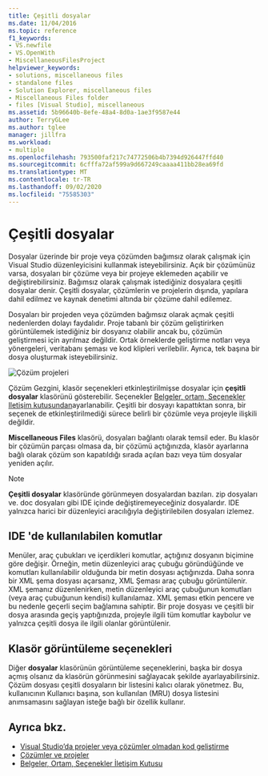 ```yaml
---
title: Çeşitli dosyalar
ms.date: 11/04/2016
ms.topic: reference
f1_keywords:
- VS.newfile
- VS.OpenWith
- MiscellaneousFilesProject
helpviewer_keywords:
- solutions, miscellaneous files
- standalone files
- Solution Explorer, miscellaneous files
- Miscellaneous Files folder
- files [Visual Studio], miscellaneous
ms.assetid: 5b96640b-8efe-48a4-8d0a-1ae3f9587e44
author: TerryGLee
ms.author: tglee
manager: jillfra
ms.workload:
- multiple
ms.openlocfilehash: 793500faf217c74772506b4b7394d926447ffd40
ms.sourcegitcommit: 6cfffa72af599a9d667249caaaa411bb28ea69fd
ms.translationtype: MT
ms.contentlocale: tr-TR
ms.lasthandoff: 09/02/2020
ms.locfileid: "75585303"
---
```

# <a name="miscellaneous-files"></a>Çeşitli dosyalar

Dosyalar üzerinde bir proje veya çözümden bağımsız olarak çalışmak için Visual Studio düzenleyicisini kullanmak isteyebilirsiniz. Açık bir çözümünüz varsa, dosyaları bir çözüme veya bir projeye eklemeden açabilir ve değiştirebilirsiniz. Bağımsız olarak çalışmak istediğiniz dosyalara çeşitli dosyalar denir. Çeşitli dosyalar, çözümlerin ve projelerin dışında, yapılara dahil edilmez ve kaynak denetimi altında bir çözüme dahil edilemez.

Dosyaları bir projeden veya çözümden bağımsız olarak açmak çeşitli nedenlerden dolayı faydalıdır. Proje tabanlı bir çözüm geliştirirken görüntülemek istediğiniz bir dosyanız olabilir ancak bu, çözümün geliştirmesi için ayrılmaz değildir. Ortak örneklerde geliştirme notları veya yönergeleri, veritabanı şeması ve kod klipleri verilebilir. Ayrıca, tek başına bir dosya oluşturmak isteyebilirsiniz.

![Çözüm projeleri](../../ide/reference/media/projects_solutions_misc.gif)

Çözüm Gezgini, klasör seçenekleri etkinleştirilmişse dosyalar için **çeşitli dosyalar** klasörünü gösterebilir. Seçenekler [Belgeler, ortam, Seçenekler Iletişim kutusundan](../../ide/reference/documents-environment-options-dialog-box.md)ayarlanabilir. Çeşitli bir dosyayı kapattıktan sonra, bir seçenek de etkinleştirilmediği sürece belirli bir çözümle veya projeyle ilişkili değildir.

**Miscellaneous Files** klasörü, dosyaları bağlantı olarak temsil eder. Bu klasör bir çözümün parçası olmasa da, bir çözümü açtığınızda, klasör ayarlarına bağlı olarak çözüm son kapatıldığı sırada açılan bazı veya tüm dosyalar yeniden açılır.

> [!NOTE]
> **Çeşitli dosyalar** klasöründe görünmeyen dosyalardan bazıları. zip dosyaları ve. doc dosyaları gibi IDE içinde değiştiremeyeceğiniz dosyalardır. IDE yalnızca harici bir düzenleyici aracılığıyla değiştirilebilen dosyaları izlemez.

## <a name="commands-available-in-the-ide"></a>IDE 'de kullanılabilen komutlar

Menüler, araç çubukları ve içerdikleri komutlar, açtığınız dosyanın biçimine göre değişir. Örneğin, metin düzenleyici araç çubuğu göründüğünde ve komutları kullanılabilir olduğunda bir metin dosyası açtığınızda. Daha sonra bir XML şema dosyası açarsanız, XML Şeması araç çubuğu görüntülenir. XML şemanız düzenlenirken, metin düzenleyici araç çubuğunun komutları (veya araç çubuğunun kendisi) kullanılamaz. XML şeması etkin pencere ve bu nedenle geçerli seçim bağlamına sahiptir. Bir proje dosyası ve çeşitli bir dosya arasında geçiş yaptığınızda, projeyle ilgili tüm komutlar kaybolur ve yalnızca çeşitli dosya ile ilgili olanlar görüntülenir.

## <a name="folder-display-options"></a>Klasör görüntüleme seçenekleri

Diğer **dosyalar** klasörünün görüntüleme seçeneklerini, başka bir dosya açmış olsanız da klasörün görünmesini sağlayacak şekilde ayarlayabilirsiniz. Çözüm dosyası çeşitli dosyaların bir listesini kalıcı olarak yönetmez. Bu, kullanıcının Kullanıcı başına, son kullanılan (MRU) dosya listesini anımsamasını sağlayan isteğe bağlı bir özellik kullanır.

## <a name="see-also"></a>Ayrıca bkz.

- [Visual Studio’da projeler veya çözümler olmadan kod geliştirme](../develop-code-in-visual-studio-without-projects-or-solutions.md)
- [Çözümler ve projeler](../../ide/solutions-and-projects-in-visual-studio.md)
- [Belgeler, Ortam, Seçenekler İletişim Kutusu](../../ide/reference/documents-environment-options-dialog-box.md)
